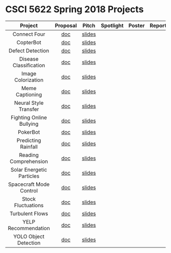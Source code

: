# CSCI 5622 Spring 2018 Projects

| Project          | Proposal      | Pitch  | Spotlight  | Poster | Report  | 
|:----------------:|:-------------:|:------:|:----------:|:------:|:-------:|
| Connect Four     | [doc](https://www.cs.colorado.edu/~ketelsen/files/courses/csci5622/project_pitches/ConnectFour/proposal.pdf) | [slides](https://www.cs.colorado.edu/~ketelsen/files/courses/csci5622/project_pitches/ConnectFour/presentation.pdf)	    | 	         |        |		    |
| CopterBot        | [doc](https://www.cs.colorado.edu/~ketelsen/files/courses/csci5622/project_pitches/CopterBot/proposal.pdf) | [slides](https://www.cs.colorado.edu/~ketelsen/files/courses/csci5622/project_pitches/CopterBot/presentation.pdf)	    | 	         |        |		    |
| Defect Detection        | [doc](https://www.cs.colorado.edu/~ketelsen/files/courses/csci5622/project_pitches/DefectDetection/proposal.pdf) | [slides](https://www.cs.colorado.edu/~ketelsen/files/courses/csci5622/project_pitches/DefectDetection/presentation.pdf)	    | 	         |        |		    |
| Disease Classification| [doc](https://www.cs.colorado.edu/~ketelsen/files/courses/csci5622/project_pitches/DiseaseClassification/proposal.pdf) | [slides](https://www.cs.colorado.edu/~ketelsen/files/courses/csci5622/project_pitches/DiseaseClassification/presentation.pdf)	    | 	         |        |		    |
| Image Colorization| [doc](https://www.cs.colorado.edu/~ketelsen/files/courses/csci5622/project_pitches/ImageColorization/proposal.pdf) | [slides](https://www.cs.colorado.edu/~ketelsen/files/courses/csci5622/project_pitches/ImageColorization/presentation.pdf)	    | 	         |        |		    |
| Meme Captioning| [doc](https://www.cs.colorado.edu/~ketelsen/files/courses/csci5622/project_pitches/MemeCaptioning/proposal.pdf) | [slides](https://www.cs.colorado.edu/~ketelsen/files/courses/csci5622/project_pitches/MemeCaptioning/presentation.pdf)	    | 	         |        |		    |
| Neural Style Transfer| [doc](https://www.cs.colorado.edu/~ketelsen/files/courses/csci5622/project_pitches/NeuralStyleTransfer/proposal.pdf) | [slides](https://www.cs.colorado.edu/~ketelsen/files/courses/csci5622/project_pitches/NeuralStyleTransfer/presentation.pdf)	    | 	         |        |		    |
| Fighting Online Bullying| [doc](https://www.cs.colorado.edu/~ketelsen/files/courses/csci5622/project_pitches/OnlineBullying/proposal.pdf) | [slides](https://www.cs.colorado.edu/~ketelsen/files/courses/csci5622/project_pitches/OnlineBullying/presentation.pdf)	    | 	         |        |		    |
| PokerBot| [doc](https://www.cs.colorado.edu/~ketelsen/files/courses/csci5622/project_pitches/PokerBot/proposal.pdf) | [slides](https://www.cs.colorado.edu/~ketelsen/files/courses/csci5622/project_pitches/PokerBot/presentation.pdf)	    | 	         |        |		    |
| Predicting Rainfall| [doc](https://www.cs.colorado.edu/~ketelsen/files/courses/csci5622/project_pitches/PredictingRainfall/proposal.pdf) | [slides](https://www.cs.colorado.edu/~ketelsen/files/courses/csci5622/project_pitches/PredictingRainfall/presentation.pdf)	    | 	         |        |		    |
| Reading Comprehension| [doc](https://www.cs.colorado.edu/~ketelsen/files/courses/csci5622/project_pitches/ReadingComprehension/proposal.pdf) | [slides](https://www.cs.colorado.edu/~ketelsen/files/courses/csci5622/project_pitches/ReadingComprehension/presentation.pdf)	    | 	         |        |		    |
| Solar Energetic Particles| [doc](https://www.cs.colorado.edu/~ketelsen/files/courses/csci5622/project_pitches/SolarEnergeticParticles/proposal.pdf) | [slides](https://www.cs.colorado.edu/~ketelsen/files/courses/csci5622/project_pitches/SolarEnergeticParticles/presentation.pdf)	    | 	         |        |		    |
| Spacecraft Mode Control| [doc](https://www.cs.colorado.edu/~ketelsen/files/courses/csci5622/project_pitches/SpacecraftModeControl/proposal.pdf) | [slides](https://www.cs.colorado.edu/~ketelsen/files/courses/csci5622/project_pitches/SpacecraftModeControl/presentation.pdf)	    | 	         |        |		    |
| Stock Fluctuations| [doc](https://www.cs.colorado.edu/~ketelsen/files/courses/csci5622/project_pitches/StockFluctuations/proposal.pdf) | [slides](https://www.cs.colorado.edu/~ketelsen/files/courses/csci5622/project_pitches/StockFluctuations/presentation.pdf)	    | 	         |        |		    |
| Turbulent Flows| [doc](https://www.cs.colorado.edu/~ketelsen/files/courses/csci5622/project_pitches/TurbulentFlows/proposal.pdf) | [slides](https://www.cs.colorado.edu/~ketelsen/files/courses/csci5622/project_pitches/TurbulentFlows/presentation.pdf)	    | 	         |        |		    |
| YELP Recommendation| [doc](https://www.cs.colorado.edu/~ketelsen/files/courses/csci5622/project_pitches/YelpRecommendation/proposal.pdf) | [slides](https://www.cs.colorado.edu/~ketelsen/files/courses/csci5622/project_pitches/YelpRecommendation/presentation.pdf)	    | 	         |        |		    |
| YOLO Object Detection| [doc](https://www.cs.colorado.edu/~ketelsen/files/courses/csci5622/project_pitches/YoloObjectDetection/proposal.pdf) | [slides](https://www.cs.colorado.edu/~ketelsen/files/courses/csci5622/project_pitches/YoloObjectDetection/presentation.pdf)	    | 	         |        |		    |


